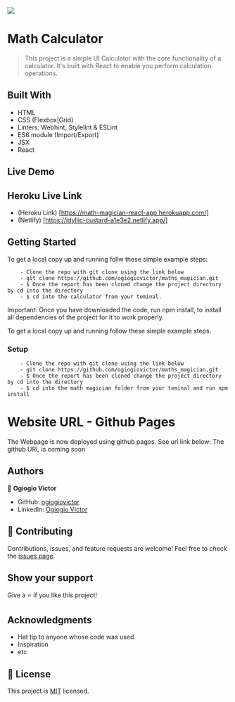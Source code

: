 ![](https://img.shields.io/badge/Microverse-blueviolet)

# Math Calculator

>This project is a simple UI Calculator with the core functionality of a calculator. It's built with React to enable you perform calculation operations.


## Built With

- HTML
- CSS (Flexbox|Grid)
- Linters: Webhint, Stylelint & ESLint
- ES6 module (Import/Export)
- JSX
- React

## Live Demo

## Heroku Live Link
- (Heroku Link) [https://math-magician-react-app.herokuapp.com/]
- (Netlify) [https://idyllic-custard-a1e3e2.netlify.app/]


## Getting Started

To get a local copy up and running follw these simple example steps:

```
    - Clone the repo with git clone using the link below
    - git clone https://github.com/ogiogiovictor/maths_magician.git
    - $ Once the report has been cloned change the project directory by cd into the directory
    - $ cd into the calculator from your teminal.
```
Important: Once you have downloaded the code, run npm install, to install all dependencies of the project for it to work properly.


To get a local copy up and running follow these simple example steps.


### Setup
```
    - Clone the repo with git clone using the link below
    - git clone https://github.com/ogiogiovictor/maths_magician.git
    - $ Once the report has been cloned change the project directory by cd into the directory
    - $ cd into the math magician folder from your teminal and run npm install
```
# Website URL - Github Pages
The Webpage is now deployed using github pages. See url link below:
The github URL is coming soon


## Authors
👤 **Ogiogio Victor**

- GitHub: [ogiogiovictor](https://github.com/ogiogiovictor) 
- LinkedIn: [Ogiogio Victor](https://www.linkedin.com/in/ogiogio-victor-a096a0181/)

## 🤝 Contributing

Contributions, issues, and feature requests are welcome!
Feel free to check the [issues page](https://github.com/ogiogiovictor/math_magician/issues).

## Show your support

Give a ⭐️ if you like this project!

## Acknowledgments
- Hat tip to anyone whose code was used
- Inspiration
- etc

## 📝 License

This project is [MIT](./MIT.md) licensed.

